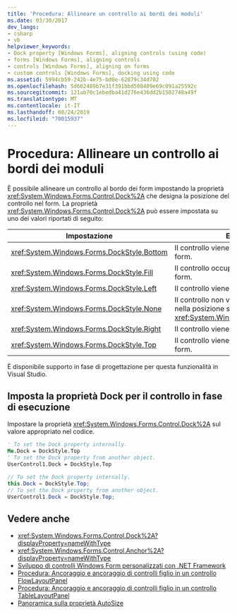 ```yaml
---
title: 'Procedura: Allineare un controllo ai bordi dei moduli'
ms.date: 03/30/2017
dev_langs:
- csharp
- vb
helpviewer_keywords:
- Dock property [Windows Forms], aligning controls (using code)
- forms [Windows Forms], aligning controls
- controls [Windows Forms], aligning on forms
- custom controls [Windows Forms], docking using code
ms.assetid: 5994cb59-242b-4e75-bd0e-62879c34d702
ms.openlocfilehash: 5d662489b7e31f391bbd508409e69c091a25592c
ms.sourcegitcommit: 121ab70c1ebedba41d276e436dd2b1502748a49f
ms.translationtype: MT
ms.contentlocale: it-IT
ms.lasthandoff: 08/24/2019
ms.locfileid: "70015937"
---
```

# <a name="how-to-align-a-control-to-the-edges-of-forms"></a>Procedura: Allineare un controllo ai bordi dei moduli

È possibile allineare un controllo al bordo dei form impostando la proprietà <xref:System.Windows.Forms.Control.Dock%2A> che designa la posizione del controllo nel form. La proprietà <xref:System.Windows.Forms.Control.Dock%2A> può essere impostata su uno dei valori riportati di seguito:

|Impostazione|Effetto sul controllo|
|-------------|----------------------------|
|<xref:System.Windows.Forms.DockStyle.Bottom>|Il controllo viene ancorato alla parte inferiore del form.|
|<xref:System.Windows.Forms.DockStyle.Fill>|Il controllo occupa tutto lo spazio rimanente nel form.|
|<xref:System.Windows.Forms.DockStyle.Left>|Il controllo viene ancorato al lato sinistro del form.|
|<xref:System.Windows.Forms.DockStyle.None>|Il controllo non viene ancorato e viene visualizzato nella posizione specificata dalla relativa proprietà <xref:System.Windows.Forms.Control.Location%2A>.|
|<xref:System.Windows.Forms.DockStyle.Right>|Il controllo viene ancorato al lato destro del form.|
|<xref:System.Windows.Forms.DockStyle.Top>|Il controllo viene ancorato alla parte superiore del form.|

È disponibile supporto in fase di progettazione per questa funzionalità in Visual Studio.

## <a name="set-the-dock-property-for-your-control-at-run-time"></a>Imposta la proprietà Dock per il controllo in fase di esecuzione

Impostare la proprietà <xref:System.Windows.Forms.Control.Dock%2A> sul valore appropriato nel codice.

```vb
' To set the Dock property internally.
Me.Dock = DockStyle.Top
' To set the Dock property from another object.
UserControl1.Dock = DockStyle.Top
```

```csharp
// To set the Dock property internally.
this.Dock = DockStyle.Top;
// To set the Dock property from another object.
UserControl1.Dock = DockStyle.Top;
```

## <a name="see-also"></a>Vedere anche

- <xref:System.Windows.Forms.Control.Dock%2A?displayProperty=nameWithType>
- <xref:System.Windows.Forms.Control.Anchor%2A?displayProperty=nameWithType>
- [Sviluppo di controlli Windows Form personalizzati con .NET Framework](developing-custom-windows-forms-controls.md)
- [Procedura: Ancoraggio e ancoraggio di controlli figlio in un controllo FlowLayoutPanel](how-to-anchor-and-dock-child-controls-in-a-flowlayoutpanel-control.md)
- [Procedura: Ancoraggio e ancoraggio di controlli figlio in un controllo TableLayoutPanel](how-to-anchor-and-dock-child-controls-in-a-tablelayoutpanel-control.md)
- [Panoramica sulla proprietà AutoSize](autosize-property-overview.md)
